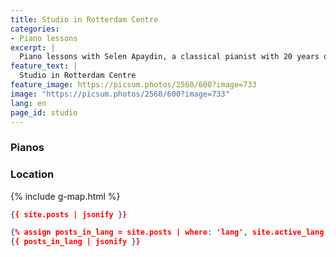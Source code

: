 ```yaml
---
title: Studio in Rotterdam Centre
categories:
- Piano lessons
excerpt: |
  Piano lessons with Selen Apaydin, a classical pianist with 20 years of experience. Offering private lessons for all levels, in-person in Rotterdam Centrum or online. Learn music theory, artistic values, and composition techniques. Enhance your skills with expert guidance from a concert pianist!
feature_text: |
  Studio in Rotterdam Centre
feature_image: https://picsum.photos/2560/600?image=733
image: "https://picsum.photos/2560/600?image=733"
lang: en
page_id: studio
---
```



### Pianos


### Location

{% include g-map.html %}

```json
{{ site.posts | jsonify }}

{% assign posts_in_lang = site.posts | where: 'lang', site.active_lang %}
{{ posts_in_lang | jsonify }}
```